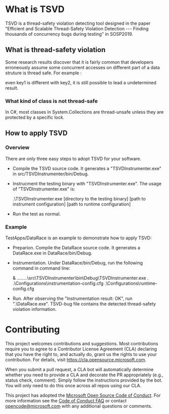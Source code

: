 # What is TSVD
TSVD is a thread-safety violation detecting tool designed in the paper "Efficient and Scalable Thread-Safety Violation Detection --- Finding thousands of concurrency bugs during testing" in SOSP2019.

## What is thread-safety violation
Some research results discover that it is fairly common that developers erroneously assume some concurrent accesses on different part of a data struture is thread safe. For example :

even key1 is different with key2, it is still possible to lead a undetermined result.

### What kind of class is not thread-safe
In C#, most classes in System.Collections are thread-unsafe unless they are protected by a specific lock.

## How to apply TSVD

### Overview
There are only three easy steps to adopt TSVD for your software.
+ Compile the TSVD source code. It generates a "TSVDInstrumenter.exe" in src/TSVDInstrumenter/bin/Debug.
+ Instrucment the testing binary with "TSVDInstrumenter.exe". The usage of "TSVDInstrumenter.exe" is:

    .\TSVDInstrumenter.exe [directory to the testing binary] [path to instrument configuration] [path to runtime configuration]

+ Run the test as normal.

### Example
TestApps/DataRace is an example to demonstrate how to apply TSVD:
+ Preparion. Compile the DataRace source code. It generates a DataRace.exe in DataRace/bin/Debug. 
+ Instrumentation. Under DataRace/bin/Debug, run the following command in command line:

    & ..\..\..\..\src\TSVDInstrumenter\bin\Debug\TSVDInstrumenter.exe . .\Configurations\instrumentation-config.cfg .\Configurations\runtime-config.cfg

+ Run. After observing the "Instrumentation result: OK", run ".\DataRace.exe". TSVD-bug file contains the detected thread-safety violation information.
    


# Contributing

This project welcomes contributions and suggestions.  Most contributions require you to agree to a
Contributor License Agreement (CLA) declaring that you have the right to, and actually do, grant us
the rights to use your contribution. For details, visit https://cla.opensource.microsoft.com.

When you submit a pull request, a CLA bot will automatically determine whether you need to provide
a CLA and decorate the PR appropriately (e.g., status check, comment). Simply follow the instructions
provided by the bot. You will only need to do this once across all repos using our CLA.

This project has adopted the [Microsoft Open Source Code of Conduct](https://opensource.microsoft.com/codeofconduct/).
For more information see the [Code of Conduct FAQ](https://opensource.microsoft.com/codeofconduct/faq/) or
contact [opencode@microsoft.com](mailto:opencode@microsoft.com) with any additional questions or comments.
